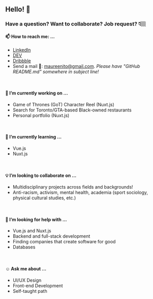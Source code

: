 ## Hello! 👋

<!--
**maureento8888/maureento8888** is a ✨ _special_ ✨ repository because its `README.md` (this file) appears on your GitHub profile. -->

<h3>Have a question? Want to collaborate? Job request? 👇🏼</h3>
  <h4>📫 How to reach me: ...</h4>
<ul>
  <li><a href="https://www.linkedin.com/in/maureento" target="_blank" rel="noopener noreferrer" alt="LinkedIn">LinkedIn</a></li>
  <li><a href="https://dev.to/maureento8888" target="_blank" rel="noopener noreferrer" alt="dev.to">DEV</a></li>
  <li><a href="https://dribbble.com/maureen_to" target="_blank" rel="noopener noreferrer" alt="Dribbble">Dribbble</a></li>
  <li>Send a mail 🐌: <a href="mailto:maureenito@gmail.com" target="_blank" rel="noopener noreferrer">maureenito@gmail.com</a>.<em> Please have "GitHub README.md" somewhere in subject line!</em></li>
</ul>
<br>
  <h4>🔭 I’m currently working on ...</h4>
<uL>
  <li>Game of Thrones (GoT) Character Reel (Nuxt.js)</li>
  <li>Search for Toronto/GTA-based Black-owned restaurants</li>
  <li>Personal portfolio (Nuxt.js)</li>
</ul>
<br>
  <h4>🌱 I’m currently learning ...</h4>
<ul>
  <li>Vue.js</li>
  <li>Nuxt.js</li>
</ul>
<br>
  <h4>💡 I’m looking to collaborate on ...</h4>
<ul>
  <li>Multidisciplinary projects across fields and backgrounds!</li>
  <li>Anti-racism, activism, mental health, academia (sport sociology, physical cultural studies, etc.)</li>
</ul>
<br>
  <h4>💬 I’m looking for help with ...</h4>
<ul>
  <li>Vue.js and Nuxt.js</li>
  <li>Backend and full-stack development</li>
  <li>Finding companies that create software for good</li>
  <li>Databases</li>
</ul>
<br>
  <h4>☺️ Ask me about ...</h4>
<ul>
  <li>UI/UX Design</li>
  <li>Front-end Development</li>
  <li>Self-taught path</li>
</ul>
